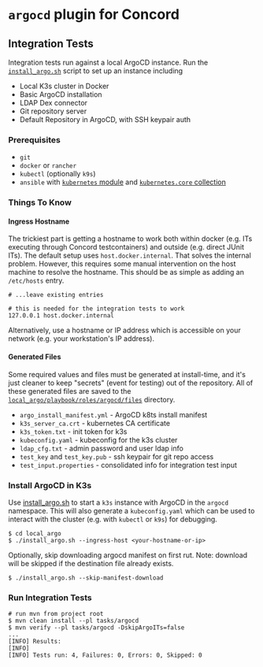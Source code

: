 # `argocd` plugin for Concord


## Integration Tests

Integration tests run against a local ArgoCD instance. Run the [`install_argo.sh`](./local_argo/install_argo.sh)
script to set up an instance including

- Local K3s cluster in Docker
- Basic ArgoCD installation
- LDAP Dex connector
- Git repository server
- Default Repository in ArgoCD, with SSH keypair auth

### Prerequisites

- `git`
- `docker` or `rancher`
- `kubectl` (optionally `k9s`)
- `ansible` with [`kubernetes` module](https://pypi.org/project/kubernetes/)
    and [`kubernetes.core` collection](https://galaxy.ansible.com/ui/repo/published/kubernetes/core/)

### Things To Know

#### Ingress Hostname

The trickiest part is getting a hostname to work both within docker (e.g. ITs executing
through Concord testcontainers) and outside (e.g. direct JUnit ITs). The default
setup uses `host.docker.internal`. That solves the internal problem. However, this
requires some manual intervention on the host machine to resolve the hostname. This
should be as simple as adding an `/etc/hosts` entry.

```
# ...leave existing entries

# this is needed for the integration tests to work
127.0.0.1 host.docker.internal
```

Alternatively, use a hostname or IP address which is accessible on your
network (e.g. your workstation's IP address).

#### Generated Files

Some required values and files must be generated at install-time, and it's just
cleaner to keep "secrets" (event for testing) out of the repository. All of these
generated files are saved to the
[`local_argo/playbook/roles/argocd/files`](./local_argo/playbook/roles/argocd/files)
directory.

- `argo_install_manifest.yml` - ArgoCD k8ts install manifest
- `k3s_server_ca.crt` - kubernetes CA certificate
- `k3s_token.txt` - init token for k3s
- `kubeconfig.yaml` - kubeconfig for the k3s cluster
- `ldap_cfg.txt` - admin password and user ldap info
- `test_key` and `test_key.pub` - ssh keypair for git repo access
- `test_input.properties` - consolidated info for integration test input

### Install ArgoCD in K3s

Use [install_argo.sh](./local_argo/install_argo.sh) to start a `k3s` instance with
ArgoCD in the `argocd` namespace. This will also generate a `kubeconfig.yaml` which
can be used to interact with the cluster (e.g. with `kubectl` or `k9s`) for debugging.

```
$ cd local_argo
$ ./install_argo.sh --ingress-host <your-hostname-or-ip>
```

Optionally, skip downloading argocd manifest on first rut. Note: download will be
skipped if the destination file already exists.

```
$ ./install_argo.sh --skip-manifest-download
```

### Run Integration Tests

```
# run mvn from project root
$ mvn clean install --pl tasks/argocd
$ mvn verify --pl tasks/argocd -DskipArgoITs=false
...
[INFO] Results:
[INFO]
[INFO] Tests run: 4, Failures: 0, Errors: 0, Skipped: 0
```
